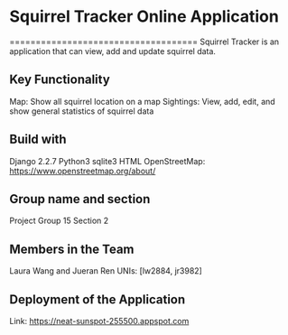 # Squirrel Tracker Online Application
====================================
Squirrel Tracker is an application that can view, add and update squirrel data.
## Key Functionality
Map: Show all squirrel location on a map
Sightings: View, add, edit, and show general statistics of squirrel data

## Build with
Django 2.2.7
Python3
sqlite3
HTML
OpenStreetMap: https://www.openstreetmap.org/about/

## Group name and section
Project Group 15
Section 2

## Members in the Team
Laura Wang and Jueran Ren
UNIs: [lw2884, jr3982]

## Deployment of the Application
Link:
https://neat-sunspot-255500.appspot.com




